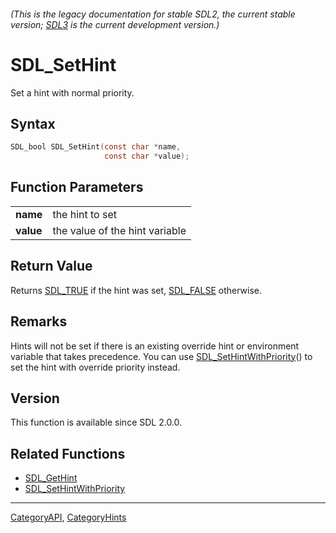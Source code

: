 ###### (This is the legacy documentation for stable SDL2, the current stable version; [SDL3](https://wiki.libsdl.org/SDL3/) is the current development version.)
# SDL_SetHint

Set a hint with normal priority.

## Syntax

```c
SDL_bool SDL_SetHint(const char *name,
                     const char *value);

```

## Function Parameters

|               |                                |
| ------------- | ------------------------------ |
| **name**      | the hint to set                |
| **value**     | the value of the hint variable |

## Return Value

Returns [SDL_TRUE](SDL_TRUE.md) if the hint was set, [SDL_FALSE](SDL_FALSE.md)
otherwise.

## Remarks

Hints will not be set if there is an existing override hint or environment
variable that takes precedence. You can use
[SDL_SetHintWithPriority](SDL_SetHintWithPriority.md)() to set the hint with
override priority instead.

## Version

This function is available since SDL 2.0.0.

## Related Functions

* [SDL_GetHint](SDL_GetHint.md)
* [SDL_SetHintWithPriority](SDL_SetHintWithPriority.md)

----
[CategoryAPI](CategoryAPI.md), [CategoryHints](CategoryHints.md)

